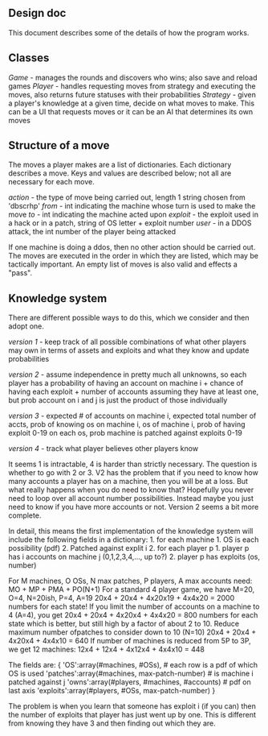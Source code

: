Design doc
----------
This document describes some of the details of how the program works.

Classes
-------
*Game* - manages the rounds and discovers who wins; also save and reload games
*Player* - handles requesting moves from strategy and executing the moves, also returns future statuses with their probabilities
*Strategy* - given a player's knowledge at a given time, decide on what moves to make.  This can be a UI that requests moves or it can be an AI that determines its own moves

Structure of a move
-------------------
The moves a player makes are a list of dictionaries. Each dictionary describes a move. Keys and values are described below; not all are necessary for each move.

*action* - the type of move being carried out, length 1 string chosen from 'dbscrhp'
*from* - int indicating the machine whose turn is used to make the move
*to* - int indicating the machine acted upon
*exploit* - the exploit used in a hack or in a patch, string of OS letter + exploit number
*user* - in a DDOS attack, the int number of the player being attacked

If one machine is doing a ddos, then no other action should be carried out.
The moves are executed in the order in which they are listed, which may be tactically important.
An empty list of moves is also valid and effects a "pass".


Knowledge system
----------------
There are different possible ways to do this, which we consider and then adopt one.

*version 1* - keep track of all possible combinations of what other players may own in terms of assets and exploits and what they know and update probabilities

*version 2* - assume independence in pretty much all unknowns, so each player has a probability of having an account on machine i + chance of having each exploit + number of accounts assuming they have at least one, but prob account on i and j is just the product of those individually

*version 3* - expected # of accounts on machine i, expected total number of accts, prob of knowing os on machine i, os of machine i, prob of having exploit 0-19 on each os, prob machine is patched against exploits 0-19

*version 4* - track what player believes other players know

It seems 1 is intractable, 4 is harder than strictly necessary. The question is whether to go with 2 or 3. V2 has the problem that if you need to know how many accounts a player has on a machine, then you will be at a loss. But what really happens when you do need to know that? Hopefully you never need to loop over all account number possibilities. Instead maybe you just need to know if you have more accounts or not. Version 2 seems a bit more complete.

In detail, this means the first implementation of the knowledge system will include the following fields in a dictionary:
    1. for each machine
        1. OS is each possibility (pdf)
        2. Patched against explit i
    2. for each player p
        1. player p has i accounts on machine j (0,1,2,3,4,..., up to?)
        2. player p has exploits (os, number)

For M machines, O OSs, N max patches, P players, A max accounts need:
MO + MP + PMA + PO(N+1)
For a standard 4 player game, we have M=20, O=4, N=20ish, P=4, A=19
20x4 + 20x4 + 4x20x19 + 4x4x20 = 2000 numbers for each state!
If you limit the number of accounts on a machine to 4 (A=4), you get
20x4 + 20x4 + 4x20x4 + 4x4x20 = 800 numbers for each state
which is better, but still high by a factor of about 2 to 10.
Reduce maximum number ofpatches to consider down to 10 (N=10)
20x4 + 20x4 + 4x20x4 + 4x4x10 = 640
If number of machines is reduced from 5P to 3P, we get 12 machines:
12x4 + 12x4 + 4x12x4 + 4x4x10 = 448

The fields are:
{
 'OS':array(#machines, #OSs),   # each row is a pdf of which OS is used
 'patches':array(#machines, max-patch-number)  # is machine i patched against j
 'owns':array(#players, #machines, #accounts)  # pdf on last axis
 'exploits':array(#players, #OSs, max-patch-number)
}

The problem is when you learn that someone has exploit i (if you can) then the number of exploits that player has just went up by one.  This is different from knowing they have 3 and then finding out which they are.

